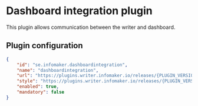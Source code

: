 # Dashboard integration plugin
This plugin allows communication between the writer and dashboard.

## Plugin configuration
```json
{
    "id": "se.infomaker.dashboardintegration",
    "name": "dashboardintegration",
    "url": "https://plugins.writer.infomaker.io/releases/{PLUGIN_VERSION}/im-dashboard-integration.js",
    "style": "https://plugins.writer.infomaker.io/releases/{PLUGIN_VERSION}/im-dashboard-integration.css",
    "enabled": true,
    "mandatory": false
}
```
